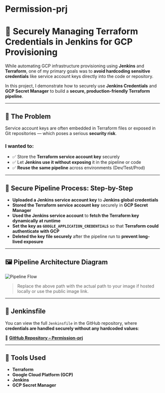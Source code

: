 # Permission-prj
# 🔐 Securely Managing Terraform Credentials in Jenkins for GCP Provisioning

While automating GCP infrastructure provisioning using **Jenkins** and **Terraform**, one of my primary goals was to **avoid hardcoding sensitive credentials** like service account keys directly into the code or repository.

In this project, I demonstrate how to securely use **Jenkins Credentials** and **GCP Secret Manager** to build a **secure, production-friendly Terraform pipeline**.

---

## 🚨 The Problem

Service account keys are often embedded in Terraform files or exposed in Git repositories — which poses a serious **security risk**.

### I wanted to:
- ✅ Store the **Terraform service account key** securely  
- ✅ Let **Jenkins use it without exposing** it in the pipeline or code  
- ✅ **Reuse the same pipeline** across environments (Dev/Test/Prod)

---

## 🔐 Secure Pipeline Process: Step-by-Step

- **Uploaded a Jenkins service account key** to **Jenkins global credentials**
- **Stored the Terraform service account key** securely in **GCP Secret Manager**
- **Used the Jenkins service account** to **fetch the Terraform key dynamically at runtime**
- **Set the key as `GOOGLE_APPLICATION_CREDENTIALS`** so that **Terraform could authenticate with GCP**
- **Deleted the key file securely** after the pipeline run to **prevent long-lived exposure**

---

## 🖼️ Pipeline Architecture Diagram

![Pipeline Flow](path/to/your/diagram.png)

> Replace the above path with the actual path to your image if hosted locally or use the public image link.

---

## 📂 Jenkinsfile

You can view the full `Jenkinsfile` in the GitHub repository, where **credentials are handled securely without any hardcoded values**:

🔗 **[GitHub Repository – Permission-prj](https://github.com/pr149617/Permission-prj.git)**

---

## 🧰 Tools Used

- **Terraform**
- **Google Cloud Platform (GCP)**
- **Jenkins**
- **GCP Secret Manager**
